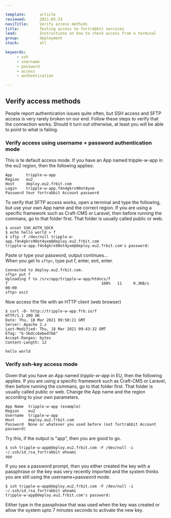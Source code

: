 ```yaml
---

template:      article
reviewed:      2021-03-23
naviTitle:     Verify access methods
title:         Testing access to fortrabbit services
lead:          Instructions on how to check access from a terminal
group:         deployment
stack:         all

keywords:
     - ssh
     - username
     - password
     - access
     - authentication

---
```


## Verify access methods

People report authentication issues quite often, but SSH access and SFTP access is very rarely broken on our end. Follow these steps to verify that the connection works. Should it turn out otherwise, at least you will be able to point to what is failing.

### Verify access using username + password authentication mode

This is te default access mode. If you have an App named tripple-w-app in the eu2 region, then the following applies:

    App      tripple-w-app
    Region   eu2
    Host     deploy.eu2.frbit.com
    Login    tripple-w-app.f4n4gkrx90ot4yxm
    Password Your fortrabbit Account password

To verify that SFTP access works, open a terminal and type the following, but use your own App name and the correct region. If you are using a specific framework such as Craft-CMS or Laravel, then before running the commans, go to that folder first. That folder is usually called public or web.

    $ unset SSH_AUTH_SOCK
    $ echo hello world > f
    $ sftp -F /dev/null tripple-w-app.f4n4gkrx90ot4yxm@deploy.eu2.frbit.com
    tripple-w-app.f4n4gkrx90ot4yxm@deploy.eu2.frbit.com's password:

Paste or type your password, output continues...  
When you get to `sftp>`, type put f, enter, exit, enter.

    Connected to deploy.eu2.frbit.com.
    sftp> put f
    Uploading f to /srv/app/tripple-w-app/htdocs/f
    f                                         100%   11     0.3KB/s   00:00
    sftp> exit

Now access the file with an HTTP client (web browser)

    $ curl -D- http://tripple-w-app.frb.io/f
    HTTP/1.1 200 OK
    Date: Thu, 18 Mar 2021 09:50:21 GMT
    Server: Apache 2.x
    Last-Modified: Thu, 18 Mar 2021 09:43:32 GMT
    ETag: "b-5bdcc6ebed7b6"
    Accept-Ranges: bytes
    Content-Length: 12

    hello world

### Verify ssh-key access mode

Given that you have an App named  _tripple-w-app_ in EU, then the following applies. If you are using a specific framework such as Craft-CMS or Laravel, then before running the commans, go to that folder first. That folder is usually called public or web. Change the App name and the region according to your own parameters.

<!-- fixme: this is detected as PHP -->

    App Name  tripple-w-app (example)
    Region    eu2
    Username  tripple-w-app
    Host      deploy.eu2.frbit.com
    Password  None or whatever you used before (not fortrabbit Account password)


Try this, if the output is "app", then you are good to go.

    $ ssh tripple-w-app@deploy.eu2.frbit.com -F /dev/null -i ~/.ssh/id_rsa_fortrabbit whoami
    app

If you see a password prompt, then you either created the key with a passphrase or the key was very recently imported and the system thinks you are still using the username+password mode.

    $ ssh tripple-w-app@deploy.eu2.frbit.com -F /dev/null -i ~/.ssh/id_rsa_fortrabbit whoami
    tripple-w-app@deploy.eu2.frbit.com's password:

Either type in the passphrase that was used when the key was created or allow the system upto 7 minutes seconds to activate the new key.
